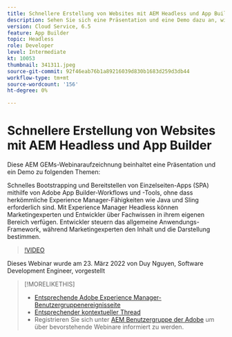 ```yaml
---
title: Schnellere Erstellung von Websites mit AEM Headless und App Builder
description: Sehen Sie sich eine Präsentation und eine Demo dazu an, wie Sie mit Adobe App Builder-Workflows und -Tools schnell eine Einzelseiten-App (SPA) bootstrapping und bereitstellen können.
version: Cloud Service, 6.5
feature: App Builder
topic: Headless
role: Developer
level: Intermediate
kt: 10053
thumbnail: 341311.jpeg
source-git-commit: 92f46eab76b1a89216039d830b1683d259d3db44
workflow-type: tm+mt
source-wordcount: '156'
ht-degree: 0%

---
```



# Schnellere Erstellung von Websites mit AEM Headless und App Builder

Diese AEM GEMs-Webinaraufzeichnung beinhaltet eine Präsentation und ein Demo zu folgenden Themen:

Schnelles Bootstrapping und Bereitstellen von Einzelseiten-Apps (SPA) mithilfe von Adobe App Builder-Workflows und -Tools, ohne dass herkömmliche Experience Manager-Fähigkeiten wie Java und Sling erforderlich sind. Mit Experience Manager Headless können Marketingexperten und Entwickler über Fachwissen in ihrem eigenen Bereich verfügen. Entwickler steuern das allgemeine Anwendungs-Framework, während Marketingexperten den Inhalt und die Darstellung bestimmen.

>[!VIDEO](https://video.tv.adobe.com/v/341311/?quality=12&learn=on)

Dieses Webinar wurde am 23. März 2022 von Duy Nguyen, Software Development Engineer, vorgestellt

>[!MORELIKETHIS]
>
>* [Entsprechende Adobe Experience Manager-Benutzergruppenereignisseite](https://aem-augs.adobe.com/events/details/adobe-experience-manager-aem-learning-chapter-presents-aem-gems-build-sites-faster-with-aem-headless-and-app-builder/)
>* [Entsprechender kontextueller Thread](https://adobe.ly/3LkSWdm)
>* Registrieren Sie sich unter [AEM Benutzergruppe der Adobe](https://aem-augs.adobe.com/) um über bevorstehende Webinare informiert zu werden.